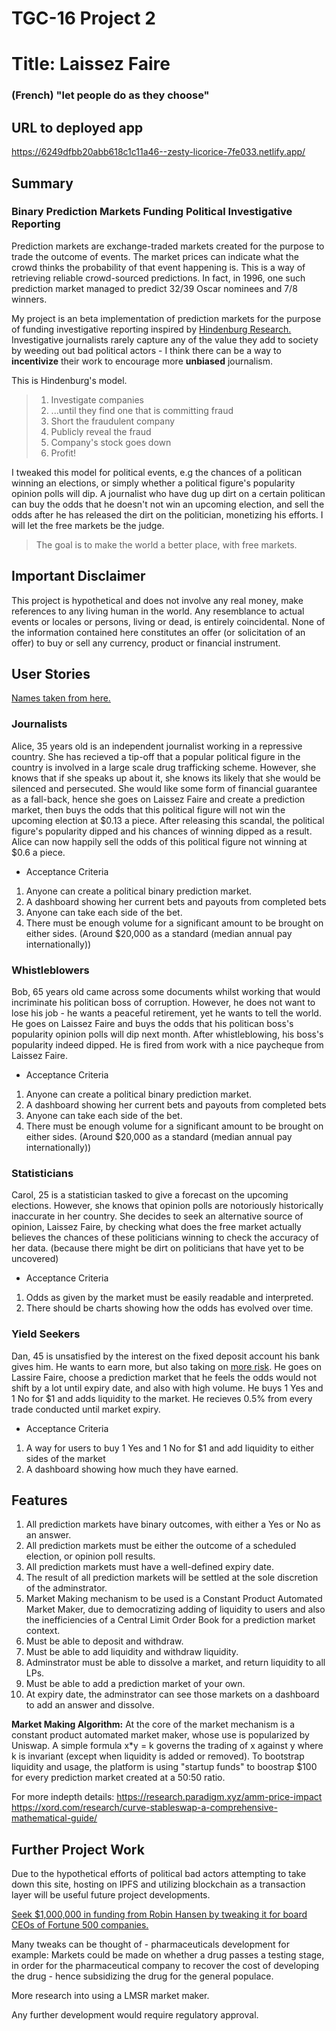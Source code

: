 # TGC-16 Project 2

# Title: Laissez Faire

### (French) "let people do as they choose"

## URL to deployed app
https://6249dfbb20abb618c1c11a46--zesty-licorice-7fe033.netlify.app/

## Summary

### Binary Prediction Markets Funding Political Investigative Reporting

Prediction markets are exchange-traded markets created for the purpose to trade the outcome of events. The market prices can indicate what the crowd thinks the probability of that event happening is. This is a way of retrieving reliable crowd-sourced predictions. In fact, in 1996, one such prediction market managed to predict 32/39 Oscar nominees and 7/8 winners.

My project is an beta implementation of prediction markets for the purpose of funding investigative reporting inspired by [Hindenburg Research.](https://astralcodexten.substack.com/p/use-prediction-markets-to-fund-investigative?s=r) Investigative journalists rarely capture any of the value they add to society by weeding out bad political actors - I think there can be a way to **incentivize** their work to encourage more **unbiased** journalism.

This is Hindenburg's model.

> 1.  Investigate companies
> 2.  ...until they find one that is committing fraud
> 3.  Short the fraudulent company
> 4.  Publicly reveal the fraud
> 5.  Company's stock goes down
> 6.  Profit!

I tweaked this model for political events, e.g the chances of a politican winning an elections, or simply whether a political figure's popularity opinion polls will dip. A journalist who have dug up dirt on a certain politican can buy the odds that he doesn't not win an upcoming election, and sell the odds after he has released the dirt on the politician, monetizing his efforts. I will let the free markets be the judge.

>The goal is to make the world a better place, with free markets. 

## Important Disclaimer

This project is hypothetical and does not involve any real money, make references to any living human in the world. Any resemblance to actual events or locales or persons, living or dead, is entirely coincidental. None of the information contained here constitutes an offer (or solicitation of an offer) to buy or sell any currency, product or financial instrument.

## User Stories

[Names taken from here.](https://en.wikipedia.org/wiki/Alice_and_Bob)

### Journalists

Alice, 35 years old is an independent journalist working in a repressive country. She has recieved a tip-off that a popular political figure in the country is involved in a large scale drug trafficking scheme. However, she knows that if she speaks up about it, she knows its likely that she would be silenced and persecuted. She would like some form of financial guarantee as a fall-back, hence she goes on Laissez Faire and create a prediction market, then buys the odds that this political figure will not win the upcoming election at $0.13 a piece. After releasing this scandal, the political figure's popularity dipped and his chances of winning dipped as a result. Alice can now happily sell the odds of this political figure not winning at $0.6 a piece.

-   Acceptance Criteria

1. Anyone can create a political binary prediction market.
2. A dashboard showing her current bets and payouts from completed bets
3. Anyone can take each side of the bet.
4. There must be enough volume for a significant amount to be brought on either sides. (Around $20,000 as a standard (median annual pay internationally))

### Whistleblowers

Bob, 65 years old came across some documents whilst working that would incriminate his politican boss of corruption. However, he does not want to lose his job - he wants a peaceful retirement, yet he wants to tell the world. He goes on Laissez Faire and buys the odds that his politican boss's popularity opinion polls will dip next month. After whistleblowing, his boss's popularity indeed dipped. He is fired from work with a nice paycheque from Laissez Faire.

-   Acceptance Criteria

1. Anyone can create a political binary prediction market.
2. A dashboard showing her current bets and payouts from completed bets
3. Anyone can take each side of the bet.
4. There must be enough volume for a significant amount to be brought on either sides. (Around $20,000 as a standard (median annual pay internationally))

### Statisticians

Carol, 25 is a statistician tasked to give a forecast on the upcoming elections. However, she knows that opinion polls are notoriously historically inaccurate in her country. She decides to seek an alternative source of opinion, Laissez Faire, by checking what does the free market actually believes the chances of these politicians winning to check the accuracy of her data. (because there might be dirt on politicians that have yet to be uncovered)

-   Acceptance Criteria

1. Odds as given by the market must be easily readable and interpreted.
2. There should be charts showing how the odds has evolved over time.

### Yield Seekers

Dan, 45 is unsatisfied by the interest on the fixed deposit account his bank gives him. He wants to earn more, but also taking on [more risk](https://academy.binance.com/en/articles/impermanent-loss-explained). He goes on Lassire Faire, choose a prediction market that he feels the odds would not shift by a lot until expiry date, and also with high volume. He buys 1 Yes and 1 No for $1 and adds liquidity to the market. He recieves 0.5% from every trade conducted until market expiry.

-   Acceptance Criteria

1. A way for users to buy 1 Yes and 1 No for $1 and add liquidity to either sides of the market
2. A dashboard showing how much they have earned.

## Features

1. All prediction markets have binary outcomes, with either a Yes or No as an answer.
2. All prediction markets must be either the outcome of a scheduled election, or opinion poll results.
3. All prediction markets must have a well-defined expiry date.
4. The result of all prediction markets will be settled at the sole discretion of the adminstrator.
5. Market Making mechanism to be used is a Constant Product Automated Market Maker, due to democratizing adding of liquidity to users and also the inefficiencies of a Central Limit Order Book for a prediction market context.
6. Must be able to deposit and withdraw.
7. Must be able to add liquidity and withdraw liquidity.
8. Adminstrator must be able to dissolve a market, and return liquidity to all LPs.
9. Must be able to add a prediction market of your own.
10. At expiry date, the adminstrator can see those markets on a dashboard to add an answer and dissolve.

**Market Making Algorithm:** At the core of the market mechanism is a constant product automated market maker, whose use is popularized by Uniswap. A simple formula x\*y = k governs the trading of x against y where k is invariant (except when liquidity is added or removed). To bootstrap liquidity and usage, the platform is using "startup funds" to boostrap $100 for every prediction market created at a 50:50 ratio.

For more indepth details: https://research.paradigm.xyz/amm-price-impact
https://xord.com/research/curve-stableswap-a-comprehensive-mathematical-guide/

## Further Project Work

Due to the hypothetical efforts of political bad actors attempting to take down this site, hosting on IPFS and utilizing blockchain as a transaction layer will be useful future project developments. 

[Seek $1,000,000 in funding from Robin Hansen by tweaking it for board CEOs of Fortune 500 companies.](https://www.overcomingbias.com/2008/04/if-i-had-a-mill.html)

Many tweaks can be thought of - pharmaceuticals development for example: Markets could be made on whether a drug passes a testing stage, in order for the pharmaceutical company to recover the cost of developing the drug - hence subsidizing the drug for the general populace.

More research into using a LMSR market maker.

Any further development would require regulatory approval. 


